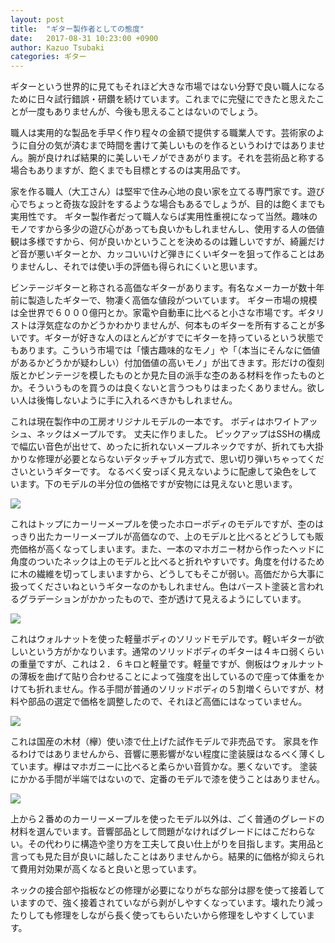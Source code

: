 ```yaml
---
layout: post
title:  "ギター製作者としての態度"
date:   2017-08-31 10:23:00 +0900
author: Kazuo Tsubaki
categories: ギター
---
```

ギターという世界的に見てもそれほど大きな市場ではない分野で良い職人になるために日々試行錯誤・研鑽を続けています。これまでに完璧にできたと思えたことが一度もありませんが、今後も思えることはないのでしょう。

職人は実用的な製品を手早く作り程々の金額で提供する職業人です。芸術家のように自分の気が済むまで時間を書けて美しいものを作るというわけではありません。腕が良ければ結果的に美しいモノができあがります。それを芸術品と称する場合もありますが、飽くまでも目標とするのは実用品です。

家を作る職人（大工さん）は堅牢で住み心地の良い家を立てる専門家です。遊び心でちょっと奇抜な設計をするような場合もあるでしょうが、目的は飽くまでも実用性です。
ギター製作者だって職人ならば実用性重視になって当然。趣味のモノですから多少の遊び心があっても良いかもしれませんし、使用する人の価値観は多様ですから、何が良いかということを決めるのは難しいですが、綺麗だけど音が悪いギターとか、カッコいいけど弾きにくいギターを狙って作ることはありませんし、それでは使い手の評価も得られにくいと思います。

ビンテージギターと称される高価なギターがあります。有名なメーカーが数十年前に製造したギターで、物凄く高価な値段がついています。
ギター市場の規模は全世界で６０００億円とか。家電や自動車に比べると小さな市場です。ギタリストは浮気症なのかどうかわかりませんが、何本ものギターを所有することが多いです。ギターが好きな人のほとんどがすでにギターを持っているという状態でもあります。こういう市場では「懐古趣味的なモノ」や「（本当にそんなに価値があるかどうかが疑わしい）付加価値の高いモノ」が出てきます。形だけの復刻版とかビンテージを模したものとか見た目の派手な杢のある材料を作ったものとか。そういうものを買うのは良くないと言うつもりはまったくありません。欲しい人は後悔しないように手に入れるべきかもしれません。


これは現在製作中の工房オリジナルモデルの一本です。
ボディはホワイトアッシュ、ネックはメープルです。
丈夫に作りました。
ピックアップはSSHの構成で幅広い音色が出せて、めったに折れないメープルネックですが、折れても大掛かりな修理が必要とならないデタッチャブル方式で、思い切り弾いちゃってくださいというギターです。
なるべく安っぽく見えないように配慮して染色をしています。下のモデルの半分位の価格ですが安物には見えないと思います。

![](https://tsubakicraft.files.wordpress.com/2017/08/img_7653.jpg?w=640)

これはトップにカーリーメープルを使ったホローボディのモデルですが、杢のはっきり出たカーリーメープルが高価なので、上のモデルと比べるとどうしても販売価格が高くなってしまいます。また、一本のマホガニー材から作ったヘッドに角度のついたネックは上のモデルと比べると折れやすいです。角度を付けるために木の繊維を切ってしまいますから、どうしてもそこが弱い。高価だから大事に扱ってくださいねというギターなのかもしれません。色はバースト塗装と言われるグラデーションがかかったもので、杢が透けて見えるようにしています。

![](https://tsubakicraft.files.wordpress.com/2017/06/img_6400.jpg?w=640)

これはウォルナットを使った軽量ボディのソリッドモデルです。軽いギターが欲しいという方がかなりいます。通常のソリッドボディのギターは４キロ弱くらいの重量ですが、これは２．６キロと軽量です。軽量ですが、側板はウォルナットの薄板を曲げて貼り合わせることによって強度を出しているので座って体重をかけても折れません。作る手間が普通のソリッドボディの５割増くらいですが、材料や部品の選定で価格を調整したので、それほど高価にはなっていません。

![](https://tsubakicraft.files.wordpress.com/2017/01/r0014419.jpg?w=640)

これは国産の木材（欅）使い漆で仕上げた試作モデルで非売品です。
家具を作るわけではありませんから、音響に悪影響がない程度に塗装膜はなるべく薄くしています。欅はマホガニーに比べると柔らかい音質かな。悪くないです。
塗装にかかる手間が半端ではないので、定番のモデルで漆を使うことはありません。

![](https://tsubakicraft.files.wordpress.com/2017/02/img_5594.jpg?w=640)

上から２番めのカーリーメープルを使ったモデル以外は、ごく普通のグレードの材料を選んでいます。音響部品として問題がなければグレードにはこだわらない。その代わりに構造や塗り方を工夫して良い仕上がりを目指します。実用品と言っても見た目が良いに越したことはありませんから。結果的に価格が抑えられて費用対効果が高くなると良いと思っています。

ネックの接合部や指板などの修理が必要になりがちな部分は膠を使って接着していますので、強く接着されていながら剥がしやすくなっています。壊れたり減ったりしても修理をしながら長く使ってもらいたいから修理をしやすくしています。
